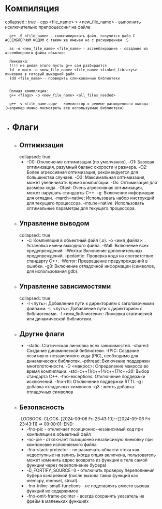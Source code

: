 # Компиляция
collapsed:: true
	- cpp <file_name> > <new_file_name> - выполнить исключительно препроцессинг на файле
	  
	  g++ -S <file_name> - скомпилировать файл, получится файл С АССЕМБЛЕРНЫМ КОДОМ с таким же именем но с расиширением .S
	  
	  as -o <new_file_name> <file_name> - ассемблироание - создание из ассемблерного файла объктног
	  
	  Линковка:
	  !!!! не делай этого пусть g++ сам разбирается
	  ld -e main -o <new_file_name> <file_name> <linked_librarys> - линковка в готовый выходной файл
	  ldd <file_name> - проверить слинкованные библиотеки
	  
	  
	  Полная компиляция:
	  g++ <flags> -o <new_file_name> <all_files_needed>
	  
	  g++ -v <file_name.cpp> - компилятор в режиме расширенного вывода (например можно посмотреть все используемые библиотеки)
- # Флаги
	- ## Оптимизация
	  collapsed:: true
		- -O0: Отключение оптимизации (по умолчанию).
		   -O1: Базовая оптимизация, разумный баланс скорости и размера.
		   -O2: Более агрессивная оптимизация, рекомендуется для большинства случаев.
		   -O3: Максимальная оптимизация, может увеличивать время компиляции.
		   -Os: Оптимизация для размера кода.
		   -Ofast: Очень агрессивная оптимизация, может нарушать стандарты C++.
		   -g: Включение информации для отладки.
		   -march=native:  Использовать набор инструкций для текущего процессора.
		   -mtune=native:  Использовать оптимальные параметры для текущего процессора.
	- ## Управление выводом
	  collapsed:: true
		- -c: Компиляция в объектный файл (.o).
		   -o <имя_файла>: Установка имени выходного файла.
		   -Wall: Включение всех предупреждений.
		   -Wextra: Включение дополнительных предупреждений.
		   -pedantic: Проверка кода на соответствие стандарту C++.
		   -Werror: Превращение предупреждений в ошибки.
		   -g3: Включение отладочной информации (символов, для использования gdb).
	- ##  Управление зависимостями
	  collapsed:: true
		- -I <путь>: Добавление пути к директориям с заголовочными файлами.
		   -L <путь>: Добавление пути к директориям с библиотеками.
		   -l <имя_библиотеки>: Линковка статической или динамической библиотеки.
	- ##  Другие флаги
		- -static:  Статическая линковка всех зависимостей.
		   -shared:  Создание динамической библиотеки.
		   -fPIC:  Создание позитивно-независимого кода (PIC), необходимо для динамических библиотек.
		   -pthread:  Включение поддержки многопоточности.
		   -D <макрос>:  Определение макроса во время компиляции.
		   -std=c++11/c++14/c++17/c++20:  Выбор стандарта C++.
		   -fno-exceptions:  Отключение поддержки исключений.
		   -fno-rtti:  Отключение поддержки RTTI.
		  -g : добавка отладочных символов
		  -g3 : жесть добавка отладочных символов
	- ## Безопасность
	  :LOGBOOK:
	  CLOCK: [2024-09-06 Fri 23:43:10]--[2024-09-06 Fri 23:43:11] =>  00:00:01
	  :END:
		- -fno-pic - отключает позиционно-независимый код при компиляции в объектный файл
		- -no-pie - отключает позиционно независимую линковку при компоновке исполняемого файла
		- -fno-stack-protector - не размечать области стека как недоступные на запись (когда опция включена, пользователь может изменить адрес возврата из функции в теле самой функции через переполнение буфера)
		- -D_FORTIFY_SOURCE=0 - отключить проверку переполнения буфера канарейкой (после вызова таких функций как memcpy, memset, strcat)
		- -fno-inline-small-functions - не подставлять вместо вызова функций их содержимое
		- -fno-omit-frame-pointer - всегда сохранять указатель на фрейм в маленьких функциях